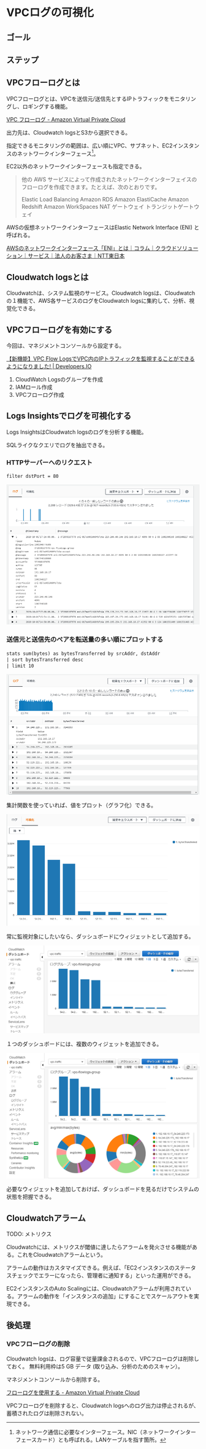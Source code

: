 # VPCログの可視化

## ゴール

## ステップ

## VPCフローログとは

VPCフローログとは、VPCを送信元/送信先とするIPトラフィックをモニタリングし、ロギングする機能。

[VPC フローログ - Amazon Virtual Private Cloud](https://docs.aws.amazon.com/ja_jp/vpc/latest/userguide/flow-logs.html)

出力先は、Cloudwatch logsとS3から選択できる。

指定できるモニタリングの範囲は、広い順にVPC、サブネット、EC2インスタンスのネットワークインターフェース[^1]。

EC2以外のネットワークインターフェースも指定できる。

> 他の AWS サービスによって作成されたネットワークインターフェイスのフローログを作成できます。たとえば、次のとおりです。
> 
> Elastic Load Balancing
> Amazon RDS
> Amazon ElastiCache
> Amazon Redshift
> Amazon WorkSpaces
> NAT ゲートウェイ
> トランジットゲートウェイ

AWSの仮想ネットワークインターフェースはElastic Network Interface (ENI) と呼ばれる。

[AWSのネットワークインターフェース「ENI」とは｜コラム｜クラウドソリューション｜サービス｜法人のお客さま｜NTT東日本](https://business.ntt-east.co.jp/content/cloudsolution/column-14.html)

## Cloudwatch logsとは
Cloudwatchは、システム監視のサービス。Cloudwatch logsは、Cloudwatchの１機能で、AWS各サービスのログをCloudwatch logsに集約して、分析、視覚化できる。

## VPCフローログを有効にする

今回は、マネジメントコンソールから設定する。

[【新機能】VPC Flow LogsでVPC内のIPトラフィックを監視することができるようになりました! | Developers.IO](https://dev.classmethod.jp/articles/introduce-to-vpc-flow-log/)

1. CloudWatch Logsのグループを作成
2. IAMロール作成
3. VPCフローログ作成

## Logs Insightsでログを可視化する

Logs InsightsはCloudwatch logsのログを分析する機能。

SQLライクなクエリでログを抽出できる。

### HTTPサーバーへのリクエスト

```
filter dstPort = 80
```

![image-20201002141212656](vpc_flow_log/image-20201002141212656.png)

### 送信元と送信先のペアを転送量の多い順にプロットする

```
stats sum(bytes) as bytesTransferred by srcAddr, dstAddr
| sort bytesTransferred desc
| limit 10
```

![image-20201002141343134](vpc_flow_log/image-20201002141343134.png)

集計関数を使っていれば、値をプロット（グラフ化）できる。

![image-20201002141536209](vpc_flow_log/image-20201002141536209.png)

常に監視対象にしたいなら、ダッシュボードにウィジェットとして追加する。

![image-20201002143238587](vpc_flow_log/image-20201002143238587.png)



１つのダッシュボードには、複数のウィジェットを追加できる。

![image-20201002143859303](vpc_flow_log/image-20201002143859303.png)

必要なウィジェットを追加しておけば、ダッシュボードを見るだけでシステムの状態を把握できる。

## Cloudwatchアラーム
TODO: メトリクス

Cloudwatchには、メトリクスが閾値に達したらアラームを発火させる機能がある。これをCloudwatchアラームという。

アラームの動作はカスタマイズできる。例えば、「EC2インスタンスのステータスチェックでエラーになったら、管理者に通知する」といった運用ができる。

EC2インスタンスのAuto Scalingには、Cloudwatchアラームが利用されている。アラームの動作を「インスタンスの追加」にすることでスケールアウトを実現できる。

## 後処理

### VPCフローログの削除

Cloudwatch logsは、ログ容量で従量課金されるので、VPCフローログは削除しておく。
無料利用枠は5 GB データ (取り込み、分析のためのスキャン）。

マネジメントコンソールから削除する。

[フローログを使用する - Amazon Virtual Private Cloud](https://docs.aws.amazon.com/ja_jp/vpc/latest/userguide/working-with-flow-logs.html#delete-flow-log)

VPCフローログを削除すると、Cloudwatch logsへのログ出力は停止されるが、蓄積されたログは削除されない。

[^1]: ネットワーク通信に必要なインターフェース。NIC（ネットワークインターフェースカード）とも呼ばれる。LANケーブルを指す箇所。
